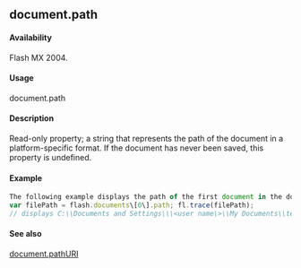 ## document.path

#### Availability

Flash MX 2004.

#### Usage

document.path

#### Description

Read-only property; a string that represents the path of the document in a platform-specific format. If the document has never been saved, this property is undefined.

#### Example

```javascript
The following example displays the path of the first document in the documents array in the Output panel. You must save the document before running this script. In the example, the file is named test.fla and is saved in the My Documents folder on a Windows computer.
var filePath = flash.documents\[0\].path; fl.trace(filePath);
// displays C:\\Documents and Settings\\\<user name\>\\My Documents\\test.fla

```
#### See also

[document.pathURI](#document.pathURI)

<span id="document.pathURI" class="anchor"></span>
